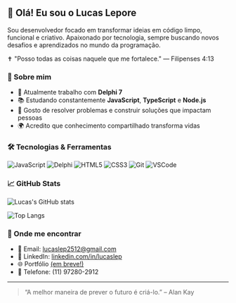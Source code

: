 ## 👋 Olá! Eu sou o Lucas Lepore

Sou desenvolvedor focado em transformar ideias em código limpo, funcional e criativo. Apaixonado por tecnologia, sempre buscando novos desafios e aprendizados no mundo da programação.

✝️ "Posso todas as coisas naquele que me fortalece."
— Filipenses 4:13

### 🚀 Sobre mim

- 💼 Atualmente trabalho com **Delphi 7**
- 📚 Estudando constantemente **JavaScript**, **TypeScript** e **Node.js**
- 🧠 Gosto de resolver problemas e construir soluções que impactam pessoas
- 🌍 Acredito que conhecimento compartilhado transforma vidas

### 🛠️ Tecnologias & Ferramentas

![JavaScript](https://img.shields.io/badge/-JavaScript-F7DF1E?style=flat&logo=javascript&logoColor=black)
![Delphi](https://img.shields.io/badge/-Delphi-E60028?style=flat&logo=delphi&logoColor=white)
![HTML5](https://img.shields.io/badge/-HTML5-E34F26?style=flat&logo=html5&logoColor=white)
![CSS3](https://img.shields.io/badge/-CSS3-1572B6?style=flat&logo=css3)
![Git](https://img.shields.io/badge/-Git-F05032?style=flat&logo=git&logoColor=white)
![VSCode](https://img.shields.io/badge/-VSCode-007ACC?style=flat&logo=visual-studio-code)

### 📈 GitHub Stats

![Lucas's GitHub stats](https://github-readme-stats.vercel.app/api?username=lucaslep&show_icons=true&theme=radical)

![Top Langs](https://github-readme-stats.vercel.app/api/top-langs/?username=lucaslep&layout=compact&theme=radical)

### 💬 Onde me encontrar

- 📧 Email: lucaslep2512@gmail.com  
- 💼 LinkedIn: [linkedin.com/in/lucaslep](https://www.linkedin.com/in/lucaslep/)  
- 🌐 Portfólio [(em breve!) ](https://lucaslep.github.io/Portfolio-Lucas-Lepore/) 
- 📱 Telefone: (11) 97280-2912

---

> “A melhor maneira de prever o futuro é criá-lo.” – Alan Kay  
